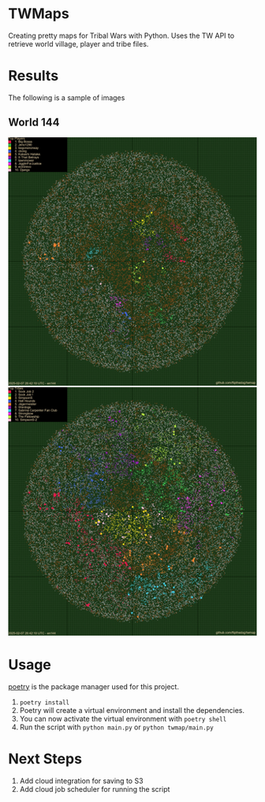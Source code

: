 # TWMaps

Creating pretty maps for Tribal Wars with Python. Uses the TW API to retrieve world village, player and tribe files. 


# Results

The following is a sample of images

## World 144
![](./images/top_players.png)
![](./images/top_tribes.png)


# Usage
[poetry](https://python-poetry.org/) is the package manager used for this project.

1. `poetry install`
2. Poetry will create a virtual environment and install the dependencies.
3. You can now activate the virtual environment with `poetry shell`
4. Run the script with `python main.py` or `python twmap/main.py`

# Next Steps
1. Add cloud integration for saving to S3
2. Add cloud job scheduler for running the script
